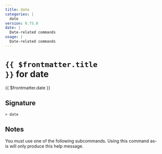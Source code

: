 ```yaml
---
title: date
categories: |
  date
version: 0.75.0
date: |
  Date-related commands
usage: |
  Date-related commands
---
```


# <code>{{ $frontmatter.title }}</code> for date

<div class='command-title'>{{ $frontmatter.date }}</div>

## Signature

```> date ```

## Notes
You must use one of the following subcommands. Using this command as-is will only produce this help message.